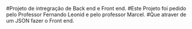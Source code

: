 #Projeto de intregração de Back end e Front end.
#Este Projeto foi pedido pelo Professor Fernando Leonid e pelo professor Marcel.
#Que atraver de um JSON fazer o Front end.
